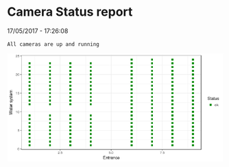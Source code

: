 Camera Status report
================
17/05/2017 - 17:26:08

    All cameras are up and running

![](camreport_files/figure-markdown_github/unnamed-chunk-2-1.png)
